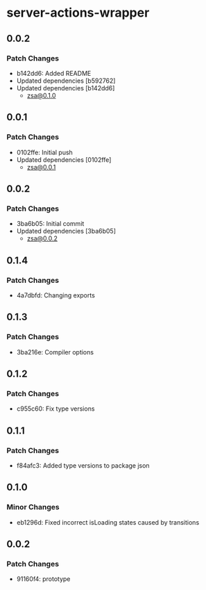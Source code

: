 # server-actions-wrapper

## 0.0.2

### Patch Changes

- b142dd6: Added README
- Updated dependencies [b592762]
- Updated dependencies [b142dd6]
  - zsa@0.1.0

## 0.0.1

### Patch Changes

- 0102ffe: Initial push
- Updated dependencies [0102ffe]
  - zsa@0.0.1

## 0.0.2

### Patch Changes

- 3ba6b05: Initial commit
- Updated dependencies [3ba6b05]
  - zsa@0.0.2

## 0.1.4

### Patch Changes

- 4a7dbfd: Changing exports

## 0.1.3

### Patch Changes

- 3ba216e: Compiler options

## 0.1.2

### Patch Changes

- c955c60: Fix type versions

## 0.1.1

### Patch Changes

- f84afc3: Added type versions to package json

## 0.1.0

### Minor Changes

- eb1296d: Fixed incorrect isLoading states caused by transitions

## 0.0.2

### Patch Changes

- 91160f4: prototype
